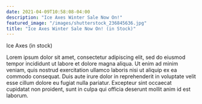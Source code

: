 ```yaml
---
date: 2021-04-09T10:58:08-04:00
description: "Ice Axes Winter Sale Now On!"
featured_image: "/images/shutterstock_236845636.jpg"
title: "Ice Axes Winter Sale Now On! (in Stock)"
---
```


Ice Axes (in stock)

Lorem ipsum dolor sit amet, consectetur adipiscing elit, sed do eiusmod tempor incididunt ut labore et dolore magna aliqua. Ut enim ad minim veniam, quis nostrud exercitation ullamco laboris nisi ut aliquip ex ea commodo consequat. Duis aute irure dolor in reprehenderit in voluptate velit esse cillum dolore eu fugiat nulla pariatur. Excepteur sint occaecat cupidatat non proident, sunt in culpa qui officia deserunt mollit anim id est laborum.